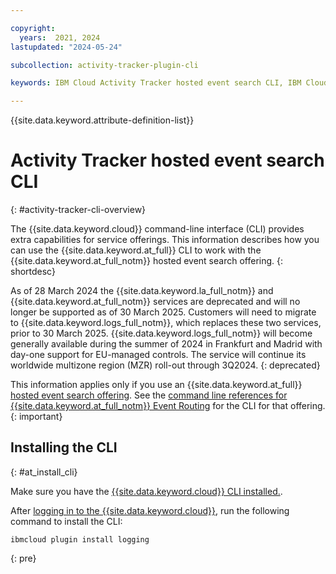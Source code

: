 ```yaml
---

copyright:
  years:  2021, 2024
lastupdated: "2024-05-24"

subcollection: activity-tracker-plugin-cli

keywords: IBM Cloud Activity Tracker hosted event search CLI, IBM Cloud Activity Tracker hosted event search command line, IBM Cloud Activity Tracker hosted event search terminal, IBM Cloud Activity Tracker hosted event search shell

---
```


{{site.data.keyword.attribute-definition-list}}

# Activity Tracker hosted event search CLI
{: #activity-tracker-cli-overview}

The {{site.data.keyword.cloud}} command-line interface (CLI) provides extra capabilities for service offerings. This information describes how you can use the {{site.data.keyword.at_full}} CLI to work with the {{site.data.keyword.at_full_notm}} hosted event search offering.
{: shortdesc}

As of 28 March 2024 the {{site.data.keyword.la_full_notm}} and {{site.data.keyword.at_full_notm}} services are deprecated and will no longer be supported as of 30 March 2025. Customers will need to migrate to {{site.data.keyword.logs_full_notm}}, which replaces these two services,  prior to 30 March 2025. {{site.data.keyword.logs_full_notm}} will become generally available during the summer of 2024 in Frankfurt and Madrid with day-one support for EU-managed controls. The service will continue its worldwide multizone region (MZR) roll-out through 3Q2024.
{: deprecated}

This information applies only if you use an {{site.data.keyword.at_full}} [hosted event search offering](/docs/activity-tracker?topic=activity-tracker-getting-started). See the [command line references for {{site.data.keyword.at_full_notm}} Event Routing](/docs/atracker-cli-plugin?topic=atracker-cli-plugin-atracker-cli-overview) for the CLI for that offering.
{: important}

## Installing the CLI
{: #at_install_cli}

Make sure you have the [{{site.data.keyword.cloud}} CLI installed.](/docs/cli?topic=cli-install-ibmcloud-cli).

After [logging in to the {{site.data.keyword.cloud}}](/docs/cli?topic=cli-ibmcloud_cli#ibmcloud_login), run the following command to install the CLI:

```text
ibmcloud plugin install logging
```
{: pre}

